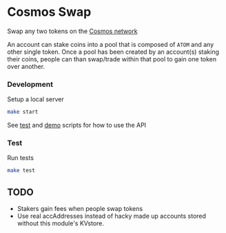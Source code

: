Cosmos Swap
===========

Swap any two tokens on the [Cosmos network](cosmos.network)

An account can stake coins into a pool that is composed of `ATOM` and any
other single token. Once a pool has been created by an account(s) staking
their coins, people can than swap/trade within that pool to gain one token
over another.

### Development
Setup a local server
```bash
make start
```

See [test](https://github.com/jpthor/cosmos-swap/blob/master/scripts/test.sh) and [demo](https://github.com/jpthor/cosmos-swap/blob/master/scripts/demo.sh) scripts for how to use the API

### Test
Run tests
```bash
make test
```

## TODO

 * Stakers gain fees when people swap tokens
 * Use real accAddresses instead of hacky made up accounts stored without this
   module's KVstore.

